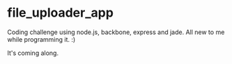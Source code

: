 file_uploader_app
=================

Coding challenge using node.js, backbone, express and jade.  All new to me while programming it. :)

It's coming along.
